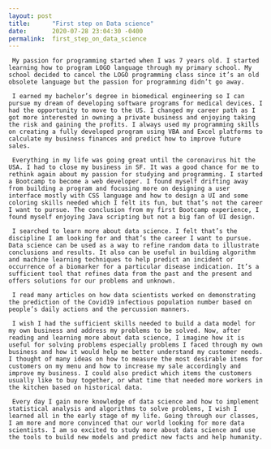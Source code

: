 ```yaml
---
layout: post
title:      "First step on Data science"
date:       2020-07-28 23:04:30 -0400
permalink:  first_step_on_data_science
---
```


     My passion for programming started when I was 7 years old. I started learning how to program LOGO language through my primary school. My school decided to cancel the LOGO programming class since it’s an old obsolete language but the passion for programming didn’t go away. 

     I earned my bachelor’s degree in biomedical engineering so I can pursue my dream of developing software programs for medical devices. I had the opportunity to move to the US. I changed my career path as I got more interested in owning a private business and enjoying taking the risk and gaining the profits. I always used my programming skills on creating a fully developed program using VBA and Excel platforms to calculate my business finances and predict how to improve future sales.

     Everything in my life was going great until the coronavirus hit the USA. I had to close my business in SF. It was a good chance for me to rethink again about my passion for studying and programming. I started a Bootcamp to become a web developer. I found myself drifting away from building a program and focusing more on designing a user interface mostly with CSS language and how to design a UI and some coloring skills needed which I felt its fun, but that’s not the career I want to pursue. The conclusion from my first Bootcamp experience, I found myself enjoying Java scripting but not a big fan of UI design. 

     I searched to learn more about data science. I felt that’s the discipline I am looking for and that’s the career I want to pursue. Data science can be used as a way to refine random data to illustrate conclusions and results. It also can be useful in building algorithm and machine learning techniques to help predict an incident or occurrence of a biomarker for a particular disease indication. It’s a sufficient tool that refines data from the past and the present and offers solutions for our problems and unknown.

     I read many articles on how data scientists worked on demonstrating the prediction of the Covid19 infectious population number based on people’s daily actions and the percussion manners. 
  
     I wish I had the sufficient skills needed to build a data model for my own business and address my problems to be solved. Now, after reading and learning more about data science, I imagine how it is useful for solving problems especially problems I faced through my own business and how it would help me better understand my customer needs. I thought of many ideas on how to measure the most desirable items for customers on my menu and how to increase my sale accordingly and improve my business. I could also predict which items the customers usually like to buy together, or what time that needed more workers in the kitchen based on historical data.

     Every day I gain more knowledge of data science and how to implement statistical analysis and algorithms to solve problems, I wish I learned all in the early stage of my life. Going through our classes, I am more and more convinced that our world looking for more data scientists. I am so excited to study more about data science and use the tools to build new models and predict new facts and help humanity.
